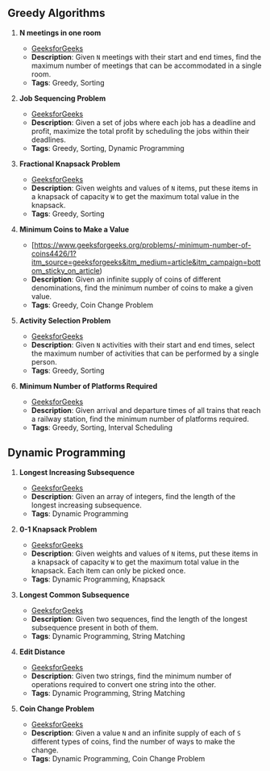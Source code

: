 ## Greedy Algorithms

1. **N meetings in one room**
   - [GeeksforGeeks](https://www.geeksforgeeks.org/problems/n-meetings-in-one-room-1587115620/1)
   - **Description**: Given `N` meetings with their start and end times, find the maximum number of meetings that can be accommodated in a single room.
   - **Tags**: Greedy, Sorting

2. **Job Sequencing Problem**
   - [GeeksforGeeks](https://www.geeksforgeeks.org/problems/job-sequencing-problem-1587115620/1)
   - **Description**: Given a set of jobs where each job has a deadline and profit, maximize the total profit by scheduling the jobs within their deadlines.
   - **Tags**: Greedy, Sorting, Dynamic Programming

3. **Fractional Knapsack Problem**
   - [GeeksforGeeks](https://www.geeksforgeeks.org/problems/fractional-knapsack-1587115620/1)
   - **Description**: Given weights and values of `N` items, put these items in a knapsack of capacity `W` to get the maximum total value in the knapsack.
   - **Tags**: Greedy, Sorting
  
     
4. **Minimum Coins to Make a Value**
   - [https://www.geeksforgeeks.org/problems/-minimum-number-of-coins4426/1?itm_source=geeksforgeeks&itm_medium=article&itm_campaign=bottom_sticky_on_article)
   - **Description**: Given an infinite supply of coins of different denominations, find the minimum number of coins to make a given value.
   - **Tags**: Greedy, Coin Change Problem
  
     
4. **Activity Selection Problem**
   - [GeeksforGeeks](https://www.geeksforgeeks.org/activity-selection-problem-greedy-algo-1/)
   - **Description**: Given `N` activities with their start and end times, select the maximum number of activities that can be performed by a single person.
   - **Tags**: Greedy, Sorting

5. **Minimum Number of Platforms Required**
   - [GeeksforGeeks](https://www.geeksforgeeks.org/minimum-number-platforms-required-railwaybus-station/)
   - **Description**: Given arrival and departure times of all trains that reach a railway station, find the minimum number of platforms required.
   - **Tags**: Greedy, Sorting, Interval Scheduling



## Dynamic Programming

1. **Longest Increasing Subsequence**
   - [GeeksforGeeks](https://www.geeksforgeeks.org/longest-increasing-subsequence-dp-3/)
   - **Description**: Given an array of integers, find the length of the longest increasing subsequence.
   - **Tags**: Dynamic Programming

2. **0-1 Knapsack Problem**
   - [GeeksforGeeks](https://www.geeksforgeeks.org/0-1-knapsack-problem-dp-10/)
   - **Description**: Given weights and values of `N` items, put these items in a knapsack of capacity `W` to get the maximum total value in the knapsack. Each item can only be picked once.
   - **Tags**: Dynamic Programming, Knapsack

3. **Longest Common Subsequence**
   - [GeeksforGeeks](https://www.geeksforgeeks.org/longest-common-subsequence-dp-4/)
   - **Description**: Given two sequences, find the length of the longest subsequence present in both of them.
   - **Tags**: Dynamic Programming, String Matching

4. **Edit Distance**
   - [GeeksforGeeks](https://www.geeksforgeeks.org/edit-distance-dp-5/)
   - **Description**: Given two strings, find the minimum number of operations required to convert one string into the other.
   - **Tags**: Dynamic Programming, String Matching

5. **Coin Change Problem**
   - [GeeksforGeeks](https://www.geeksforgeeks.org/coin-change-dp-7/)
   - **Description**: Given a value `N` and an infinite supply of each of `S` different types of coins, find the number of ways to make the change.
   - **Tags**: Dynamic Programming, Coin Change Problem
